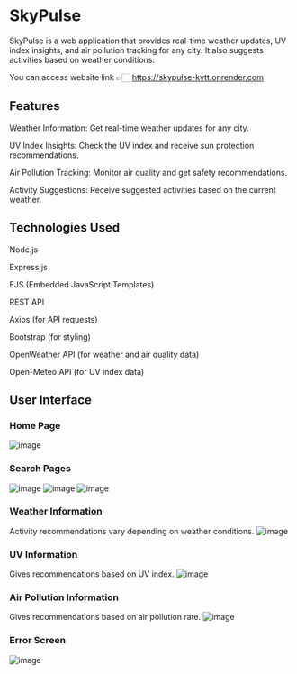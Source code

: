 # SkyPulse

SkyPulse is a web application that provides real-time weather updates, UV index insights, and air pollution tracking for any city. It also suggests activities based on weather conditions.

You can access website link 👉🏻 https://skypulse-kvtt.onrender.com

## Features

Weather Information: Get real-time weather updates for any city.

UV Index Insights: Check the UV index and receive sun protection recommendations.

Air Pollution Tracking: Monitor air quality and get safety recommendations.

Activity Suggestions: Receive suggested activities based on the current weather.

## Technologies Used

Node.js

Express.js

EJS (Embedded JavaScript Templates)

REST API

Axios (for API requests)

Bootstrap (for styling)

OpenWeather API (for weather and air quality data)

Open-Meteo API (for UV index data)

## User Interface
### Home Page
![image](https://github.com/user-attachments/assets/80a4306c-1b3a-45bc-9ddb-4135a8253975)

### Search Pages
![image](https://github.com/user-attachments/assets/d6bf513c-2c4f-4feb-aebf-696792504255)
![image](https://github.com/user-attachments/assets/2a37e9fd-4a39-4b8f-9f74-a09af8e67ccd)
![image](https://github.com/user-attachments/assets/59348a4e-07e0-4d97-a175-0972d4000677)

### Weather Information 
Activity recommendations vary depending on weather conditions.
![image](https://github.com/user-attachments/assets/e2f94317-ce4e-4f2d-a518-aec3938a773e)

### UV Information
Gives recommendations based on UV index.
![image](https://github.com/user-attachments/assets/00c791d9-86e3-447d-a6d5-586f6620da4e)

### Air Pollution Information
Gives recommendations based on air pollution rate.
![image](https://github.com/user-attachments/assets/c26803a2-75f1-40f3-9f79-29938d17ff7f)

### Error Screen
![image](https://github.com/user-attachments/assets/a4294e90-2f71-4e64-9613-db12fde9b9dd)
















